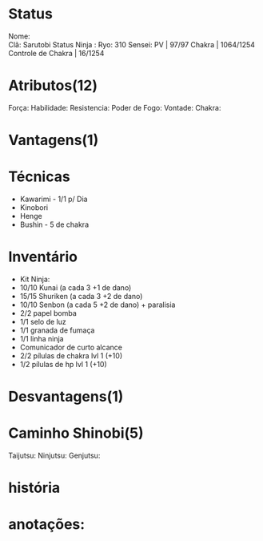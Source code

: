 # Status
Nome:  
Clã:  Sarutobi
Status Ninja : 
Ryo:  310
Sensei: 
PV | 97/97
Chakra | 1064/1254
Controle de Chakra | 16/1254

# Atributos(12)
Força: 
Habilidade: 
Resistencia: 
Poder de Fogo: 
Vontade: 
Chakra: 
# Vantagens(1)

# Técnicas
- Kawarimi - 1/1 p/ Dia
- Kinobori
- Henge
- Bushin - 5 de chakra

# Inventário
- Kit Ninja:
 - 10/10 Kunai (a cada 3 +1 de dano)
 - 15/15 Shuriken (a cada 3 +2 de dano)
 - 10/10 Senbon (a cada 5 +2 de dano) + paralisia
 - 2/2 papel bomba
 - 1/1 selo de luz
 - 1/1 granada de fumaça
 - 1/1 linha ninja
 - Comunicador de curto alcance
 - 2/2 pílulas de chakra lvl 1 (+10)
 - 1/2 pílulas de hp lvl 1 (+10)

# Desvantagens(1)


# Caminho Shinobi(5) 
Taijutsu:
Ninjutsu: 
Genjutsu:

# história

# anotações:
